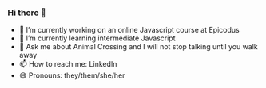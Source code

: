 ### Hi there 👋

- 🔭 I’m currently working on an online Javascript course at Epicodus
- 🌱 I’m currently learning intermediate Javascript
- 💬 Ask me about Animal Crossing and I will not stop talking until you walk away
- 📫 How to reach me: LinkedIn
- 😄 Pronouns: they/them/she/her

